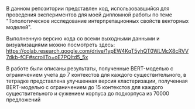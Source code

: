 В данном репозитории представлен код, использовавшийся для проведения экспериментов для моей дипломной работы по теме "Топологическое исследование интерпретационных свойств векторных моделей".

Выполненную версию кода со всеми выходными данными и визуализациями можно посмотреть здесь: https://colab.research.google.com/drive/1ypEW4KqT5yhQT0WLMcX8cRVV7dkb-fCF#scrollTo=oE7PQItd5_5x 

В работе были описаны результаты, полученные BERT-моделью с ограничением учета до 7 контекстов для каждого существительного, в тетрадке представлена улучшенная версия кластеризации, полученная BERT-моделью с ограничением до 15 контекстов для каждого существительного и сужением корпуса до подкорпуса из 70000 предложений
